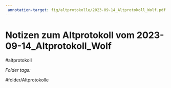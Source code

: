 ```yaml
---
 annotation-target: fig/altprotokolle/2023-09-14_Altprotokoll_Wolf.pdf
---
```

# Notizen zum Altprotokoll vom 2023-09-14_Altprotokoll_Wolf
#altprotokoll



 *Folder tags:*

#folder/Altprotokolle